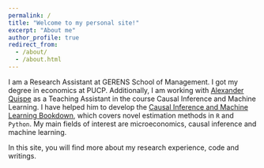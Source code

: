 ```yaml
---
permalink: /
title: "Welcome to my personal site!"
excerpt: "About me"
author_profile: true
redirect_from: 
  - /about/
  - /about.html
---
```


 I am a Research Assistant at GERENS School of Management. I got my degree in economics at PUCP. Additionally, I am working with [Alexander Quispe](https://alexanderquispe.github.io/) as a Teaching Assistant in the course Causal Inference and Machine Learning. I have helped him to develop the [Causal Inference and Machine Learning Bookdown](https://alexanderquispe.github.io/ml_book/), which covers novel estimation methods in <code>R</code> and <code>Python</code>. My main fields of interest are microeconomics, causal inference and machine learning. 

 In this site, you will find more about my research experience, code and writings.